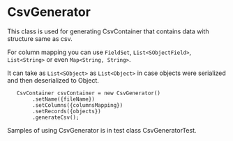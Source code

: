 # CsvGenerator

This class is used for generating CsvContainer that contains data with structure same as csv.

For column mapping you can use `FieldSet`, `List<SObjectField>`, `List<String>` or even `Map<String, String>`.

It can take as `List<SObject>` as `List<Object>` in case objects were serialized and then deserialized to Object.


```
   CsvContainer csvContainer = new CsvGenerator()
        .setName({fileName})
        .setColumns({columnsMapping})
        .setRecords({objects})
        .generateCsv();
```

Samples of using CsvGenerator is in test class CsvGeneratorTest.
